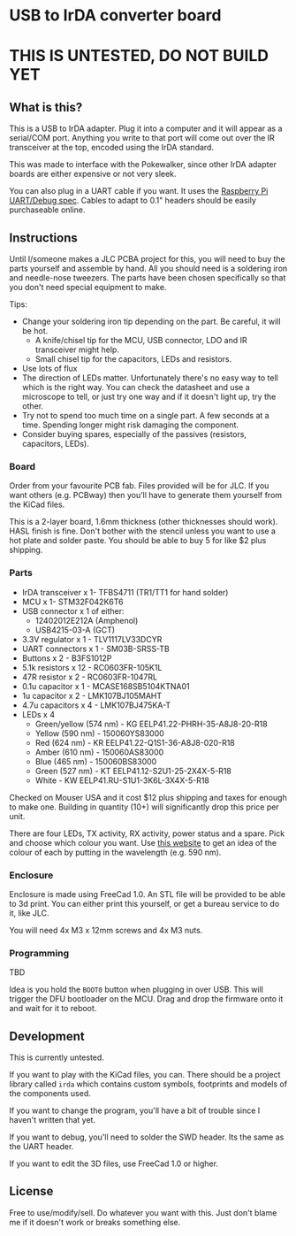 # USB to IrDA converter board

# THIS IS UNTESTED, DO NOT BUILD YET

## What is this?

This is a USB to IrDA adapter. Plug it into a computer and it will appear as a serial/COM port.
Anything you write to that port will come out over the IR transceiver at the top, encoded using the IrDA standard.

This was made to interface with the Pokewalker, since other IrDA adapter boards are either expensive or not very sleek.

You can also plug in a UART cable if you want.
It uses the [Raspberry Pi UART/Debug spec](https://datasheets.raspberrypi.com/debug/debug-connector-specification.pdf).
Cables to adapt to 0.1" headers should be easily purchaseable online.

## Instructions

Until I/someone makes a JLC PCBA project for this, you will need to buy the parts yourself and assemble by hand.
All you should need is a soldering iron and needle-nose tweezers.
The parts have been chosen specifically so that you don't need special equipment to make.

Tips:

- Change your soldering iron tip depending on the part. Be careful, it will be hot.
    - A knife/chisel tip for the MCU, USB connector, LDO and IR transceiver might help.
    - Small chisel tip for the capacitors, LEDs and resistors.
- Use lots of flux
- The direction of LEDs matter. Unfortunately there's no easy way to tell which is the right way.
  You can check the datasheet and use a microscope to tell, or just try one way and if it doesn't light up, try the other.
- Try not to spend too much time on a single part. A few seconds at a time. Spending longer might risk damaging the component.
- Consider buying spares, especially of the passives (resistors, capacitors, LEDs).

### Board

Order from your favourite PCB fab. Files provided will be for JLC. If you want others (e.g. PCBway) then you'll have to generate them yourself from the KiCad files.

This is a 2-layer board, 1.6mm thickness (other thicknesses should work). HASL finish is fine.
Don't bother with the stencil unless you want to use a hot plate and solder paste.
You should be able to buy 5 for like $2 plus shipping.

### Parts

- IrDA transceiver x 1- TFBS4711 (TR1/TT1 for hand solder)
- MCU x 1- STM32F042K6T6
- USB connector x 1 of either:
  - 12402012E212A (Amphenol)
  - USB4215-03-A (GCT)
- 3.3V regulator x 1 - TLV1117LV33DCYR
- UART connectors x 1 - SM03B-SRSS-TB
- Buttons x 2 - B3FS1012P
- 5.1k resistors x 12 - RC0603FR-105K1L
- 47R resistor x 2 - RC0603FR-1047RL
- 0.1u capacitor x 1 - MCASE168SB5104KTNA01
- 1u capacitor x 2 - LMK107BJ105MAHT
- 4.7u capacitors x 4 - LMK107BJ475KA-T
- LEDs x 4 
  - Green/yellow (574 nm) - KG EELP41.22-PHRH-35-A8J8-20-R18 
  - Yellow (590 nm) - 150060YS83000
  - Red (624 nm) - KR EELP41.22-Q1S1-36-A8J8-020-R18
  - Amber (610 nm) - 150060AS83000 
  - Blue (465 nm) - 150060BS83000 
  - Green (527 nm) - KT EELP41.12-S2U1-25-2X4X-5-R18 
  - White - KW EELP41.RU-S1U1-3K6L-3X4X-5-R18

Checked on Mouser USA and it cost $12 plus shipping and taxes for enough to make one.
Building in quantity (10+) will significantly drop this price per unit.

There are four LEDs, TX activity, RX activity, power status and a spare. Pick and choose which colour you want.
Use [this website](https://405nm.com/wavelength-to-color/) to get an idea of the colour of each by putting in the wavelength (e.g. 590 nm).

### Enclosure

Enclosure is made using FreeCad 1.0.
An STL file will be provided to be able to 3d print.
You can either print this yourself, or get a bureau service to do it, like JLC.

You will need 4x M3 x 12mm screws and 4x M3 nuts.

### Programming

TBD

Idea is you hold the `BOOT0` button when plugging in over USB. This will trigger the DFU bootloader on the MCU.
Drag and drop the firmware onto it and wait for it to reboot.

## Development

This is currently untested.

If you want to play with the KiCad files, you can. There should be a project library called `irda` which contains custom symbols, footprints and models of the components used.

If you want to change the program, you'll have a bit of trouble since I haven't written that yet.

If you want to debug, you'll need to solder the SWD header. Its the same as the UART header.

If you want to edit the 3D files, use FreeCad 1.0 or higher.

## License

Free to use/modify/sell. Do whatever you want with this. Just don't blame me if it doesn't work or breaks something else.

